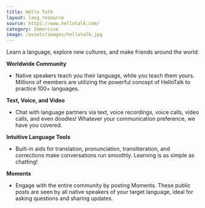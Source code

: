 ```yaml
---
title: Hello Talk
layout: lang_resource
source: https://www.hellotalk.com/
category: Immersive
image: /assets/images/hellotalk.jpg
---
```

Learn a language, explore new cultures, and make friends around the world:

**Worldwide Community**
- Native speakers teach you their language, while you teach them yours. Millions of members are utilizing the powerful concept of HelloTalk to practice 100+ languages.

**Text, Voice, and Video**
- Chat with language partners via text, voice recordings, voice calls, video calls, and even doodles! Whatever your communication preference, we have you covered.

**Intuitive Language Tools**
- Built-in aids for translation, pronunciation, transliteration, and corrections make conversations run smoothly. Learning is as simple as chatting!

**Moments**
- Engage with the entire community by posting Moments. These public posts are seen by all native speakers of your target language, ideal for asking questions and sharing updates.

